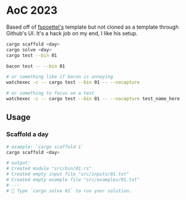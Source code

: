 # AoC 2023

Based off of [fspoettel's](https://github.com/fspoettel/advent-of-code-rust) template but not cloned as a template through Github's UI.  It's a hack job on my end, I like his setup.

```sh
cargo scaffold <day>
cargo solve <day>
cargo test --bin 01

bacon test -- --bin 01

# or something like if bacon is annoying
watchexec -c -- cargo test --bin 01 -- --nocapture

# or something to focus on a test
watchexec -c -- cargo test --bin 01 -- --nocapture test_name_here
```

## Usage

### Scaffold a day

```sh
# example: `cargo scaffold 1`
cargo scaffold <day>

# output:
# Created module "src/bin/01.rs"
# Created empty input file "src/inputs/01.txt"
# Created empty example file "src/examples/01.txt"
# ---
# 🎄 Type `cargo solve 01` to run your solution.
```
